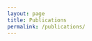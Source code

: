 ```yaml
---
layout: page
title: Publications
permalink: /publications/
---
```


<script src="https://bibbase.org/show?bib=louislujing.github.io%2Fmypubs.bib&jsonp=1&theme=simple&authorFirst=1&nocache=1"></script>